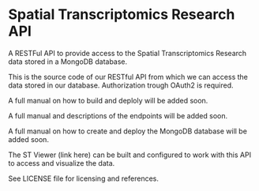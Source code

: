 # Spatial Transcriptomics Research API

A RESTFul API to provide access to the Spatial Transcriptomics Research data stored in a  MongoDB database.

This is the source code of our RESTful API from
which we can access the data stored in our database. 
Authorization trough OAuth2 is required.

A full manual on how to build and deploly will be added soon.

A full manual and descriptions of the endpoints will be added soon. 

A full manual on how to create and deploy the MongoDB database will be added soon.

The ST Viewer (link here) can be built and configured to work with this API
to access and visualize the data. 

See LICENSE file for licensing and references. 
